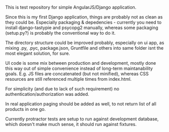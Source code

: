 This is test repository for simple AngularJS/Django application.

Since this is my first Django application, things are probably not as clean as they could be. Especially packaging & depedencies - currently you need to install django-tastypie and psycopg2 manually, whereas some packaging (setup.py?) is probably the conventional way to do it.

The directory structure could be improved probably, especially on ui app, as mixing .py, .pyc, package.json, Gruntfile and others into same folder isnt the most elegant solution, for sure.

UI code is some mix between production and development, mostly done this way out of simple convenience instead of long-term maintanability goals. E.g. JS files are concatenated (but not minified), whereas CSS resources are still referenced multiple times from index.html.

For simplicity (and due to lack of such requirement) no authentication/authorization was added.

In real application paging should be added as well, to not return list of all products in one go.

Currently protractor tests are setup to run against development database, which doesn't make much sense, it should run against fixtures.

